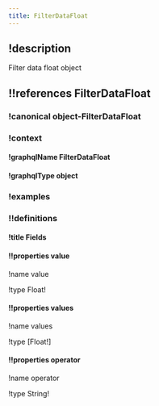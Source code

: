 ```yaml
---
title: FilterDataFloat
---
```

## !description

Filter data float object

## !!references FilterDataFloat

### !canonical object-FilterDataFloat

### !context

#### !graphqlName FilterDataFloat

#### !graphqlType object

### !examples

### !!definitions

#### !title Fields

#### !!properties value

!name value

!type Float!



#### !!properties values

!name values

!type \[Float!]



#### !!properties operator

!name operator

!type String!

